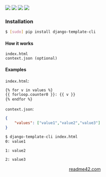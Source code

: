 <!--
https://readme42.com
-->



[![](https://img.shields.io/badge/OS-Unix-blue.svg?longCache=True)]()
[![](https://img.shields.io/pypi/v/django-template-cli.svg?maxAge=3600)](https://pypi.org/project/django-template-cli/)
[![](https://img.shields.io/badge/License-Unlicense-blue.svg?longCache=True)](https://unlicense.org/)
[![](https://github.com/andrewp-as-is/django-template-cli.py/workflows/tests42/badge.svg)](https://github.com/andrewp-as-is/django-template-cli.py/actions)

### Installation
```bash
$ [sudo] pip install django-template-cli
```

#### How it works
```
index.html
context.json (optional)
```

#### Examples
`index.html`:
```html
{% for v in values %}
{{ forloop.counter0 }}: {{ v }}
{% endfor %}
```

`context.json`:
```json
{
    "values": ["value1","value2","value3"]
}
```

```bash
$ django-template-cli index.html
0: value1

1: value2

2: value3
```

<p align="center">
    <a href="https://readme42.com/">readme42.com</a>
</p>